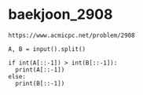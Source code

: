 # baekjoon_2908



```
https://www.acmicpc.net/problem/2908
```



```
A, B = input().split()

if int(A[::-1]) > int(B[::-1]):
  print(A[::-1])
else:
  print(B[::-1])
```

